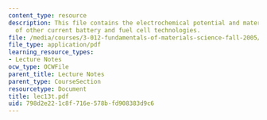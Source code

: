 ```yaml
---
content_type: resource
description: This file contains the electrochemical potential and materials design
  of other current battery and fuel cell technologies.
file: /media/courses/3-012-fundamentals-of-materials-science-fall-2005/798d2e221c8f716e578bfd908383d9c6_lec13t.pdf
file_type: application/pdf
learning_resource_types:
- Lecture Notes
ocw_type: OCWFile
parent_title: Lecture Notes
parent_type: CourseSection
resourcetype: Document
title: lec13t.pdf
uid: 798d2e22-1c8f-716e-578b-fd908383d9c6
---
```

